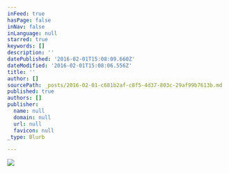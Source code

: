 ```yaml
---
inFeed: true
hasPage: false
inNav: false
inLanguage: null
starred: true
keywords: []
description: ''
datePublished: '2016-02-01T15:08:09.660Z'
dateModified: '2016-02-01T15:08:06.556Z'
title: ''
author: []
sourcePath: _posts/2016-02-01-c681b2af-c8f5-4d37-803c-29af99b7613b.md
published: true
authors: []
publisher:
  name: null
  domain: null
  url: null
  favicon: null
_type: Blurb

---
```

![](https://the-grid-user-content.s3-us-west-2.amazonaws.com/24480791-0455-49f7-aaca-52253000a017.gif)
